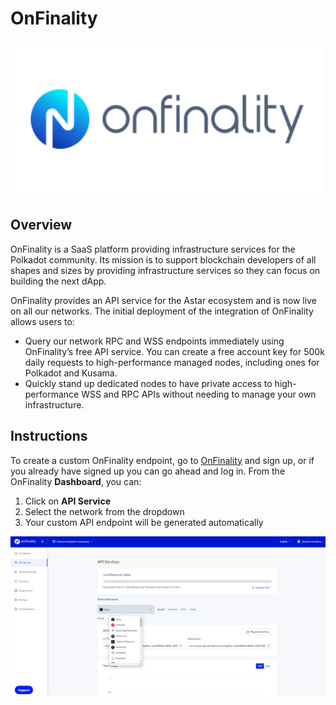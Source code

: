 # OnFinality

![](<../../.gitbook/assets/image (125) (1).png>)

## Overview

OnFinality is a SaaS platform providing infrastructure services for the Polkadot community. Its mission is to support blockchain developers of all shapes and sizes by providing infrastructure services so they can focus on building the next dApp.

OnFinality provides an API service for the Astar ecosystem and is now live on all our networks. The initial deployment of the integration of OnFinality allows users to:

* Query our network RPC and WSS endpoints immediately using OnFinality’s free API service. You can create a free account key for 500k daily requests to high-performance managed nodes, including ones for Polkadot and Kusama.
* Quickly stand up dedicated nodes to have private access to high-performance WSS and RPC APIs without needing to manage your own infrastructure.

## Instructions

To create a custom OnFinality endpoint, go to [OnFinality](https://onfinality.io) and sign up, or if you already have signed up you can go ahead and log in. From the OnFinality **Dashboard**, you can:

1. Click on **API Service**
2. Select the network from the dropdown
3. Your custom API endpoint will be generated automatically

![OnFinality Dashboard](<../../.gitbook/assets/image (121) (1).png>)

